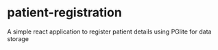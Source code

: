 # patient-registration
A simple react application to register patient details using PGlite for data storage
